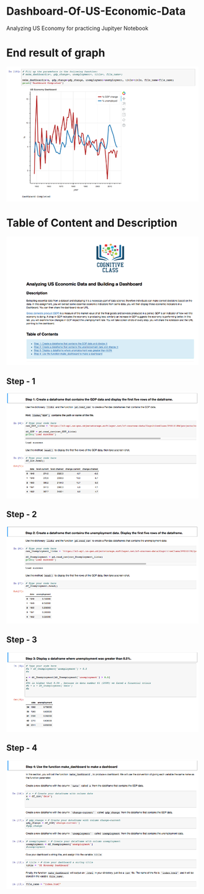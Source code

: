 # Dashboard-Of-US-Economic-Data
Analyzing US Economy for practicing Jupityer Notebook


# End result of graph
<a><img src="https://raw.githubusercontent.com/Adhito/Dashboard-Of-US-Economic-Data/master/Screenshots/Screen%20Shot%202019-09-22%20at%2011.55.49.png" width="auto" align="center"></a>


# Table of Content and Description
<a><img src="https://raw.githubusercontent.com/Adhito/Dashboard-Of-US-Economic-Data/master/Screenshots/Screen%20Shot%202019-09-22%20at%2011.51.59.png" width="auto" align="center"></a>


## Step - 1
<a><img src="https://github.com/Adhito/Dashboard-Of-US-Economic-Data/blob/master/Screenshots/Screen%20Shot%202019-09-22%20at%2011.52.35.png?raw=true" width="auto" align="center"></a>
## Step - 2
<a><img src="https://github.com/Adhito/Dashboard-Of-US-Economic-Data/blob/master/Screenshots/Screen%20Shot%202019-09-22%20at%2011.53.05.png?raw=true" width="auto" align="center"></a>
## Step - 3
<a><img src="https://github.com/Adhito/Dashboard-Of-US-Economic-Data/blob/master/Screenshots/Screen%20Shot%202019-09-22%20at%2011.53.25.png?raw=true" width="auto" align="center"></a>
## Step - 4
<a><img src="https://github.com/Adhito/Dashboard-Of-US-Economic-Data/blob/master/Screenshots/Screen%20Shot%202019-09-22%20at%2011.54.41.png?raw=true" width="auto" align="center"></a>
